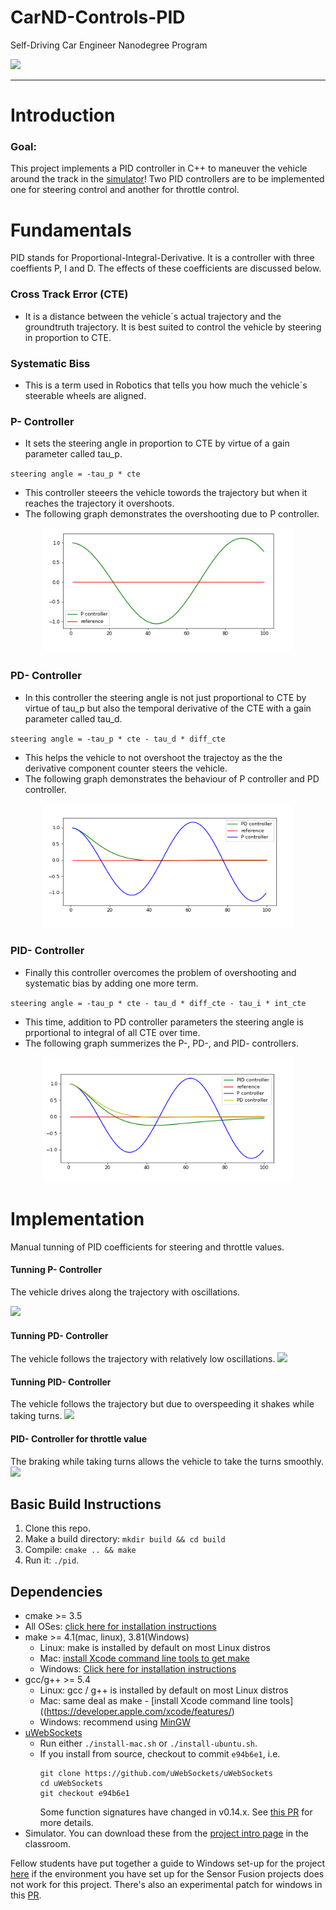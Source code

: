 # CarND-Controls-PID
Self-Driving Car Engineer Nanodegree Program

![](results/pid_brake.gif)

---
# Introduction
### Goal:
This project implements a PID controller in C++ to maneuver the vehicle around the track in the [simulator](https://github.com/udacity/self-driving-car-sim.git)! Two PID controllers are to be implemented one for steering control and another for throttle control.

# Fundamentals
PID stands for Proportional-Integral-Derivative. It is a controller with three coeffients P, I and D. The effects of these coefficients are discussed below.

 ### Cross Track Error (CTE)
 * It is a distance between the vehicle´s actual trajectory and the groundtruth trajectory. It is best suited to control the vehicle by steering in proportion to CTE.
 
 ### Systematic Biss
* This is a term used in Robotics that tells you how much the vehicle´s steerable wheels are aligned.
 
### P- Controller 
* It sets the steering angle in proportion to CTE by virtue of a gain parameter called tau_p.

`steering angle = -tau_p * cte`

* This controller steeers the vehicle towords the trajectory but when it reaches the trajectory it overshoots.
* The following graph demonstrates the overshooting due to P controller.

<p align="center">
  <img width="400" height="200" src="results/p.png">
</p>

### PD- Controller 
* In this controller the steering angle is not just proportional to CTE by virtue of tau_p but also the temporal derivative of the CTE with a gain parameter called tau_d.

`steering angle = -tau_p * cte - tau_d * diff_cte`

* This helps the vehicle to not overshoot the trajectoy as the the derivative component counter steers the vehicle.
* The following graph demonstrates the behaviour of P controller and PD controller.

<p align="center">
  <img width="400" height="200" src="results/pd.png">
</p>

### PID- Controller
* Finally this controller overcomes the problem of overshooting and systematic bias by adding one more term.

`steering angle = -tau_p * cte - tau_d * diff_cte - tau_i * int_cte`

* This time, addition to PD controller parameters the steering angle is prportional to integral of all CTE over time. 
* The following graph summerizes the P-, PD-, and PID- controllers.

<p align="center">
  <img width="400" height="200" src="results/pid.png">
</p>

# Implementation
Manual tunning of PID coefficients for steering and throttle values.

#### Tunning P- Controller
The vehicle drives along the trajectory with oscillations.

![](results/p.gif)

#### Tunning PD- Controller
The vehicle follows the trajectory with relatively low oscillations.
![](results/d.gif)

#### Tunning PID- Controller 
The vehicle follows the trajectory but due to overspeeding it shakes while taking turns.
![](results/pid.gif)

#### PID- Controller for throttle value
The braking while taking turns allows the vehicle to take the turns smoothly.
![](results/pid_brake.gif)





## Basic Build Instructions

1. Clone this repo.
2. Make a build directory: `mkdir build && cd build`
3. Compile: `cmake .. && make`
4. Run it: `./pid`.

## Dependencies

* cmake >= 3.5
 * All OSes: [click here for installation instructions](https://cmake.org/install/)
* make >= 4.1(mac, linux), 3.81(Windows)
  * Linux: make is installed by default on most Linux distros
  * Mac: [install Xcode command line tools to get make](https://developer.apple.com/xcode/features/)
  * Windows: [Click here for installation instructions](http://gnuwin32.sourceforge.net/packages/make.htm)
* gcc/g++ >= 5.4
  * Linux: gcc / g++ is installed by default on most Linux distros
  * Mac: same deal as make - [install Xcode command line tools]((https://developer.apple.com/xcode/features/)
  * Windows: recommend using [MinGW](http://www.mingw.org/)
* [uWebSockets](https://github.com/uWebSockets/uWebSockets)
  * Run either `./install-mac.sh` or `./install-ubuntu.sh`.
  * If you install from source, checkout to commit `e94b6e1`, i.e.
    ```
    git clone https://github.com/uWebSockets/uWebSockets 
    cd uWebSockets
    git checkout e94b6e1
    ```
    Some function signatures have changed in v0.14.x. See [this PR](https://github.com/udacity/CarND-MPC-Project/pull/3) for more details.
* Simulator. You can download these from the [project intro page](https://github.com/udacity/self-driving-car-sim/releases) in the classroom.

Fellow students have put together a guide to Windows set-up for the project [here](https://s3-us-west-1.amazonaws.com/udacity-selfdrivingcar/files/Kidnapped_Vehicle_Windows_Setup.pdf) if the environment you have set up for the Sensor Fusion projects does not work for this project. There's also an experimental patch for windows in this [PR](https://github.com/udacity/CarND-PID-Control-Project/pull/3).

